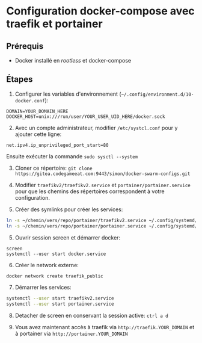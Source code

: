 # Configuration docker-compose avec traefik et portainer

## Prérequis

- Docker installé en *rootless* et docker-compose

## Étapes

1. Configurer les variables d'environnement (`~/.config/environment.d/10-docker.conf`):

```
DOMAIN=YOUR_DOMAIN_HERE
DOCKER_HOST=unix:///run/user/YOUR_USER_UID_HERE/docker.sock
```

2. Avec un compte administrateur, modifier `/etc/systcl.conf` pour y ajouter cette ligne:

```
net.ipv4.ip_unprivileged_port_start=80
```
Ensuite exécuter la commande `sudo sysctl --system`

3. Cloner ce répertoire: `git clone https://gitea.codegameeat.com:9443/simon/docker-swarm-configs.git`

3. Modifier `traefikv2/traefikv2.service` et `portainer/portainer.service` pour que les chemins des répertoires correspondent à votre configuration.

4. Créer des symlinks pour créer les services: 
```bash
ln -s ~/chemin/vers/repo/portainer/traefikv2.service ~/.config/systemd/user/traefikv2.service
ln -s ~/chemin/vers/repo/portainer/portainer.service ~/.config/systemd/user/portainer.service
```
5. Ouvrir session screen et démarrer docker:
```
screen
systemctl --user start docker.service
```

6. Créer le network externe:
```bash
docker network create traefik_public
```

7. Démarrer les services:

```bash
systemctl --user start traefikv2.service
systemctl --user start portainer.service
```

8. Detacher de screen en conservant la session active: `ctrl a d`

9. Vous avez maintenant accès à traefik via `http://traefik.YOUR_DOMAIN` et à portainer via `http://portainer.YOUR_DOMAIN`